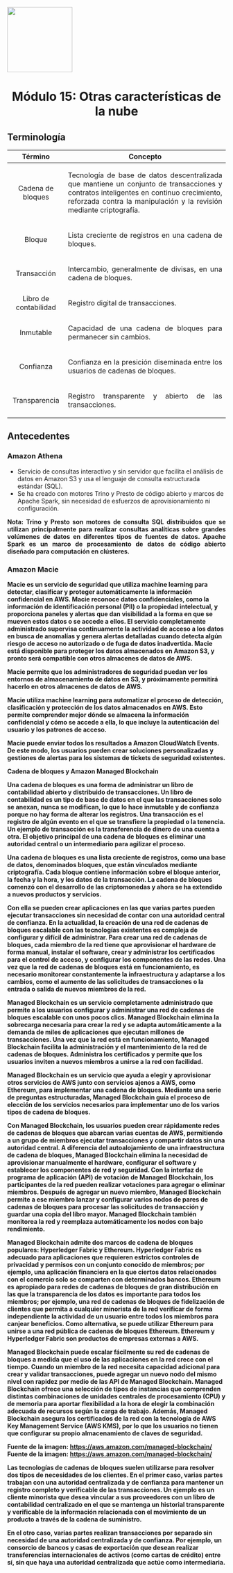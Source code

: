  <p align="left">
  <img src="https://semanadelcannabis.cayetano.edu.pe/assets/img/logo-upch.png" width="150">
  <h1 align="center">Módulo 15: Otras características de la nube</h1>
</p>

## Terminología
| Término  | Concepto  |
| :------------: | :------------: |
| Cadena de bloques  | <p align="justify">Tecnología de base de datos descentralizada que mantiene un conjunto de transacciones y contratos inteligentes en continuo crecimiento, reforzada contra la manipulación y la revisión mediante criptografía.</p>  |
| Bloque  |  <p align="justify">Lista creciente de registros en una cadena de bloques.</p> |
| Transacción  | <p align="justify">Intercambio, generalmente de divisas, en una cadena de bloques.</p>  |
| Libro de contabilidad  |  <p align="justify">Registro digital de transacciones.</p> |
| Inmutable  | <p align="justify">Capacidad de una cadena de bloques para permanecer sin cambios.</p>  |
| Confianza  | <p align="justify">Confianza en la presición diseminada entre los usuarios de cadenas de bloques.</p>  |
| Transparencia  |  <p align="justify">Registro transparente y abierto de las transacciones.</p> |

## Antecedentes
### Amazon Athena
- Servicio de consultas interactivo y sin servidor que facilita el análisis de datos en Amazon S3 y usa el lenguaje de consulta estructurada estándar (SQL).
- Se ha creado con motores Trino y Presto de código abierto y marcos de Apache Spark, sin necesidad de esfuerzos de aprovisionamiento ni configuración.

<p align="justify">
<b>Nota:<b> Trino y Presto son motores de consulta SQL distribuidos que se utilizan principalmente para realizar consultas analíticas sobre grandes volúmenes de datos en diferentes tipos de fuentes de datos. Apache Spark es un marco de procesamiento de datos de código abierto diseñado para computación en clústeres.</p>

### Amazon Macie

Macie es un servicio de seguridad que utiliza machine learning para detectar, clasificar y proteger automáticamente la información confidencial en AWS. Macie reconoce datos confidenciales, como la información de identificación personal (PII) o la propiedad intelectual, y proporciona paneles y alertas que dan visibilidad a la forma en que se mueven estos datos o se accede a ellos. El servicio completamente administrado supervisa continuamente la actividad de acceso a los datos en busca de anomalías y genera alertas detalladas cuando detecta algún riesgo de acceso no autorizado o de fuga de datos inadvertida. Macie está disponible para proteger los datos almacenados en Amazon S3, y pronto será compatible con otros almacenes de datos de AWS.

Macie permite que los administradores de seguridad puedan ver los entornos de almacenamiento de datos en S3, y próximamente permitirá hacerlo en otros almacenes de datos de AWS.

Macie utiliza machine learning para automatizar el proceso de detección, clasificación y protección de los datos almacenados en AWS. Esto permite comprender mejor dónde se almacena la información confidencial y cómo se accede a ella, lo que incluye la autenticación del usuario y los patrones de acceso.

Macie puede enviar todos los resultados a Amazon CloudWatch Events. De este modo, los usuarios pueden crear soluciones personalizadas y gestiones de alertas para los sistemas de tickets de seguridad existentes.

Cadena de bloques y Amazon Managed Blockchain

Una cadena de bloques es una forma de administrar un libro de contabilidad abierto y distribuido de transacciones. Un libro de contabilidad es un tipo de base de datos en el que las transacciones solo se anexan, nunca se modifican, lo que lo hace inmutable y de confianza porque no hay forma de alterar los registros. Una transacción es el registro de algún evento en el que se transfiere la propiedad o la tenencia. Un ejemplo de transacción es la transferencia de dinero de una cuenta a otra. El objetivo principal de una cadena de bloques es eliminar una autoridad central o un intermediario para agilizar el proceso.

Una cadena de bloques es una lista creciente de registros, como una base de datos, denominados bloques, que están vinculados mediante criptografía. Cada bloque contiene información sobre el bloque anterior, la fecha y la hora, y los datos de la transacción. La cadena de bloques comenzó con el desarrollo de las criptomonedas y ahora se ha extendido a nuevos productos y servicios.

Con ella se pueden crear aplicaciones en las que varias partes pueden ejecutar transacciones sin necesidad de contar con una autoridad central de confianza. En la actualidad, la creación de una red de cadenas de bloques escalable con las tecnologías existentes es compleja de configurar y difícil de administrar. Para crear una red de cadenas de bloques, cada miembro de la red tiene que aprovisionar el hardware de forma manual, instalar el software, crear y administrar los certificados para el control de acceso, y configurar los componentes de las redes. Una vez que la red de cadenas de bloques está en funcionamiento, es necesario monitorear constantemente la infraestructura y adaptarse a los cambios, como el aumento de las solicitudes de transacciones o la entrada o salida de nuevos miembros de la red.

Managed Blockchain es un servicio completamente administrado que permite a los usuarios configurar y administrar una red de cadenas de bloques escalable con unos pocos clics. Managed Blockchain elimina la sobrecarga necesaria para crear la red y se adapta automáticamente a la demanda de miles de aplicaciones que ejecutan millones de transacciones. Una vez que la red está en funcionamiento, Managed Blockchain facilita la administración y el mantenimiento de la red de cadenas de bloques. Administra los certificados y permite que los usuarios inviten a nuevos miembros a unirse a la red con facilidad.

Managed Blockchain es un servicio que ayuda a elegir y aprovisionar otros servicios de AWS junto con servicios ajenos a AWS, como Ethereum, para implementar una cadena de bloques. Mediante una serie de preguntas estructuradas, Managed Blockchain guía el proceso de elección de los servicios necesarios para implementar uno de los varios tipos de cadena de bloques.

Con Managed Blockchain, los usuarios pueden crear rápidamente redes de cadenas de bloques que abarcan varias cuentas de AWS, permitiendo a un grupo de miembros ejecutar transacciones y compartir datos sin una autoridad central. A diferencia del autoalojamiento de una infraestructura de cadena de bloques, Managed Blockchain elimina la necesidad de aprovisionar manualmente el hardware, configurar el software y establecer los componentes de red y seguridad. Con la interfaz de programa de aplicación (API) de votación de Managed Blockchain, los participantes de la red pueden realizar votaciones para agregar o eliminar miembros. Después de agregar un nuevo miembro, Managed Blockchain permite a ese miembro lanzar y configurar varios nodos de pares de cadenas de bloques para procesar las solicitudes de transacción y guardar una copia del libro mayor. Managed Blockchain también monitorea la red y reemplaza automáticamente los nodos con bajo rendimiento.

Managed Blockchain admite dos marcos de cadena de bloques populares: Hyperledger Fabric y Ethereum. Hyperledger Fabric es adecuado para aplicaciones que requieren estrictos controles de privacidad y permisos con un conjunto conocido de miembros; por ejemplo, una aplicación financiera en la que ciertos datos relacionados con el comercio solo se comparten con determinados bancos. Ethereum es apropiado para redes de cadenas de bloques de gran distribución en las que la transparencia de los datos es importante para todos los miembros; por ejemplo, una red de cadenas de bloques de fidelización de clientes que permita a cualquier minorista de la red verificar de forma independiente la actividad de un usuario entre todos los miembros para canjear beneficios. Como alternativa, se puede utilizar Ethereum para unirse a una red pública de cadenas de bloques Ethereum. Ethereum y Hyperledger Fabric son productos de empresas externas a AWS.

Managed Blockchain puede escalar fácilmente su red de cadenas de bloques a medida que el uso de las aplicaciones en la red crece con el tiempo. Cuando un miembro de la red necesita capacidad adicional para crear y validar transacciones, puede agregar un nuevo nodo del mismo nivel con rapidez por medio de las API de Managed Blockchain. Managed Blockchain ofrece una selección de tipos de instancias que comprenden distintas combinaciones de unidades centrales de procesamiento (CPU) y de memoria para aportar flexibilidad a la hora de elegir la combinación adecuada de recursos según la carga de trabajo. Además, Managed Blockchain asegura los certificados de la red con la tecnología de AWS Key Management Service (AWS KMS), por lo que los usuarios no tienen que configurar su propio almacenamiento de claves de seguridad.

Fuente de la imagen: https://aws.amazon.com/managed-blockchain/
Fuente de la imagen: https://aws.amazon.com/managed-blockchain/

Las tecnologías de cadenas de bloques suelen utilizarse para resolver dos tipos de necesidades de los clientes. En el primer caso, varias partes trabajan con una autoridad centralizada y de confianza para mantener un registro completo y verificable de las transacciones. Un ejemplo es un cliente minorista que desea vincular a sus proveedores con un libro de contabilidad centralizado en el que se mantenga un historial transparente y verificable de la información relacionada con el movimiento de un producto a través de la cadena de suministro.

En el otro caso, varias partes realizan transacciones por separado sin necesidad de una autoridad centralizada y de confianza. Por ejemplo, un consorcio de bancos y casas de exportación que desean realizar transferencias internacionales de activos (como cartas de crédito) entre sí, sin que haya una autoridad centralizada que actúe como intermediaria.
